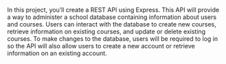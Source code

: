 In this project, you’ll create a REST API using Express. 
This API will provide a way to administer a school database containing information about users and courses. 
Users can interact with the database to create new courses, retrieve information on existing courses, and update or delete existing courses. 
To make changes to the database, users will be required to log in so the API will also allow users to create a new account or retrieve information on an existing account.